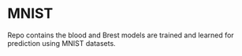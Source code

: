 # MNIST
Repo contains the blood and Brest models are trained and learned for prediction using MNIST datasets.
